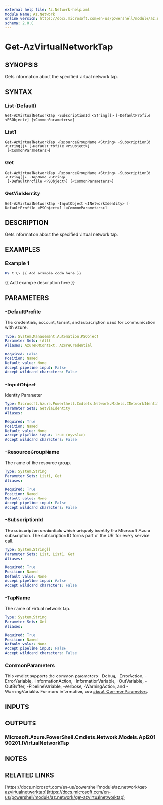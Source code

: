 ```yaml
---
external help file: Az.Network-help.xml
Module Name: Az.Network
online version: https://docs.microsoft.com/en-us/powershell/module/az.network/get-azvirtualnetworktap
schema: 2.0.0
---
```


# Get-AzVirtualNetworkTap

## SYNOPSIS
Gets information about the specified virtual network tap.

## SYNTAX

### List (Default)
```
Get-AzVirtualNetworkTap -SubscriptionId <String[]> [-DefaultProfile <PSObject>] [<CommonParameters>]
```

### List1
```
Get-AzVirtualNetworkTap -ResourceGroupName <String> -SubscriptionId <String[]> [-DefaultProfile <PSObject>]
 [<CommonParameters>]
```

### Get
```
Get-AzVirtualNetworkTap -ResourceGroupName <String> -SubscriptionId <String[]> -TapName <String>
 [-DefaultProfile <PSObject>] [<CommonParameters>]
```

### GetViaIdentity
```
Get-AzVirtualNetworkTap -InputObject <INetworkIdentity> [-DefaultProfile <PSObject>] [<CommonParameters>]
```

## DESCRIPTION
Gets information about the specified virtual network tap.

## EXAMPLES

### Example 1
```powershell
PS C:\> {{ Add example code here }}
```

{{ Add example description here }}

## PARAMETERS

### -DefaultProfile
The credentials, account, tenant, and subscription used for communication with Azure.

```yaml
Type: System.Management.Automation.PSObject
Parameter Sets: (All)
Aliases: AzureRMContext, AzureCredential

Required: False
Position: Named
Default value: None
Accept pipeline input: False
Accept wildcard characters: False
```

### -InputObject
Identity Parameter

```yaml
Type: Microsoft.Azure.PowerShell.Cmdlets.Network.Models.INetworkIdentity
Parameter Sets: GetViaIdentity
Aliases:

Required: True
Position: Named
Default value: None
Accept pipeline input: True (ByValue)
Accept wildcard characters: False
```

### -ResourceGroupName
The name of the resource group.

```yaml
Type: System.String
Parameter Sets: List1, Get
Aliases:

Required: True
Position: Named
Default value: None
Accept pipeline input: False
Accept wildcard characters: False
```

### -SubscriptionId
The subscription credentials which uniquely identify the Microsoft Azure subscription.
The subscription ID forms part of the URI for every service call.

```yaml
Type: System.String[]
Parameter Sets: List, List1, Get
Aliases:

Required: True
Position: Named
Default value: None
Accept pipeline input: False
Accept wildcard characters: False
```

### -TapName
The name of virtual network tap.

```yaml
Type: System.String
Parameter Sets: Get
Aliases:

Required: True
Position: Named
Default value: None
Accept pipeline input: False
Accept wildcard characters: False
```

### CommonParameters
This cmdlet supports the common parameters: -Debug, -ErrorAction, -ErrorVariable, -InformationAction, -InformationVariable, -OutVariable, -OutBuffer, -PipelineVariable, -Verbose, -WarningAction, and -WarningVariable. For more information, see [about_CommonParameters](http://go.microsoft.com/fwlink/?LinkID=113216).

## INPUTS

## OUTPUTS

### Microsoft.Azure.PowerShell.Cmdlets.Network.Models.Api20190201.IVirtualNetworkTap
## NOTES

## RELATED LINKS

[https://docs.microsoft.com/en-us/powershell/module/az.network/get-azvirtualnetworktap](https://docs.microsoft.com/en-us/powershell/module/az.network/get-azvirtualnetworktap)

